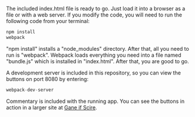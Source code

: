 The included index.html file is ready to go. Just load it into a browser as a file or with a web server.
If you modify the code, you will need to run the following code from your terminal:

```javascript
npm install
webpack
```
"npm install" installs a "node_modules" directory. After that, all you need to run is "webpack". Webpack loads everything you need into a file named "bundle.js" which is installed in "index.html". After that, you are good to go. 

A development server is included in this repository, so you can view the buttons on port 8080 by entering:

```javascript
webpack-dev-server
```
Commentary is included with the running app. You can see the buttons in action in a larger site at [Gane if Scire](http://machinegun.ninja).





